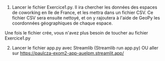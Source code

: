 1) Lancer le fichier Exercice1.py. Il ira chercher les données des espaces de coworking en Ile de France, et les mettra dans un fichier CSV.
Ce fichier CSV sera ensuite nettoyé, et on y rajoutera à l'aide de GeoPy les coordonnées géographiques de chaque espace.

Une fois le fichier crée, vous n'avez plus besoin de toucher au fichier Exercice1.py

2) Lancer le fichier app.py avec Streamlib (Streamlib run app.py) OU aller sur https://paulcza-exom2-app-auelpm.streamlit.app/
